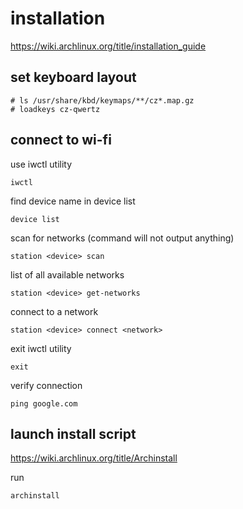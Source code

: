 # installation
https://wiki.archlinux.org/title/installation_guide

## set keyboard layout 

```
# ls /usr/share/kbd/keymaps/**/cz*.map.gz
# loadkeys cz-qwertz
```

## connect to wi-fi
use iwctl utility
```
iwctl
```

find device name in device list
```
device list
```

scan for networks (command will not output anything)
```
station <device> scan
```

list of all available networks
```
station <device> get-networks
```

connect to a network
```
station <device> connect <network>
```

exit iwctl utility
```
exit
```

verify connection
```
ping google.com
```

##  launch install script

https://wiki.archlinux.org/title/Archinstall

run
```
archinstall
```